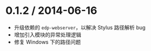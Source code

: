 
0.1.2 / 2014-06-16
==================

 * 升级依赖的 `edp-webserver`，以解决 Stylus 路径解析 bug
 * 增加引入模块的异常处理逻辑
 * 修复 Windows 下的路径问题
